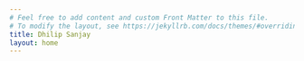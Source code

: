 ```yaml
---
# Feel free to add content and custom Front Matter to this file.
# To modify the layout, see https://jekyllrb.com/docs/themes/#overriding-theme-defaults
title: Dhilip Sanjay
layout: home
---
```

        
